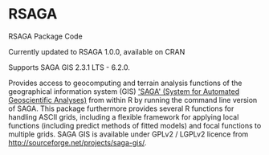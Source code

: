 RSAGA
=====

RSAGA Package Code

Currently updated to RSAGA 1.0.0, available on CRAN

Supports SAGA GIS 2.3.1 LTS - 6.2.0.

Provides access to geocomputing and terrain analysis
functions of the geographical information system (GIS) ['SAGA' (System for
Automated Geoscientific Analyses)](http://saga-gis.org/en/index.html) from within R by running the command 
line version of SAGA. This package furthermore provides several R functions
for handling ASCII grids, including a flexible framework for applying local
functions (including predict methods of fitted models) and focal functions to
multiple grids. SAGA GIS is available under GPLv2 / LGPLv2 licence from
http://sourceforge.net/projects/saga-gis/.
